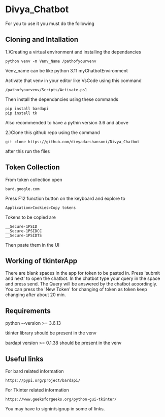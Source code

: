 
# Divya_Chatbot

For you to use it you must do the following

## Cloning and Intallation

1.)Creating a virtual environment and installing the dependancies 

```
python venv -m Venv_Name /pathofyourvenv
```
Venv_name can be like python 3.11 myChatbotEnvironment

Activate that venv in your editor like VsCode using this command

```
/pathofyourvenv/Scripts/Activate.ps1
```
Then install the dependancies using these commands

```
pip install bardapi
pip install tk
```

Also recommended to have a pythin version 3.6 and above

2.)Clone this github repo using the command

```
git clone https://github.com/divyadarshansoni/Divya_Chatbot
```

after this run the files 


## Token Collection

From token collection open 

```
bard.google.com
```
Press F12 function button on the keyboard and explore to

```
Application>Cookies>Copy tokens
```

Tokens to be copied are
``` 
__Secure-1PSID
__Secure-1PSIDCC
__Secure-1PSIDTS
```
Then paste them in the UI 

## Working of tkinterApp

There are blank spaces in the app for token to be pasted in. Press 'submit and next' to open the chatbot.
In the chatbot type your query in the space and press send. The Query will be answered by the chatbot acoordingly.
You can press the 'New Token' for changing of token as token keep changing after about 20 min.

## Requirements
python --version >= 3.6.13

tkinter library should be present in the venv

bardapi version >= 0.1.38 should be present in the venv

## Useful links

For bard related information
```
https://pypi.org/project/bardapi/
```

For Tkinter related information
```
https://www.geeksforgeeks.org/python-gui-tkinter/
```

You may have to signin/signup in some of links.